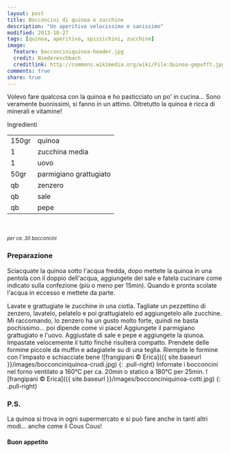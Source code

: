 ```yaml
---
layout: post
title: Bocconcini di quinoa e zucchine
description: "Un aperitivo velocissimo e sanissimo"
modified: 2013-10-27
tags: [quinoa, aperitivo, spizzichini, zucchine]
image:
  feature: bocconciniquinoa-header.jpg
  credit: Niedereschbach
  creditlink: http://commons.wikimedia.org/wiki/File:Quinoa-gepufft.jpg
comments: true
share: true
---
```


Volevo fare qualcosa con la quinoa e ho pasticciato un po' in cucina... Sono veramente buonissimi, si fanno in un attimo. Oltretutto la quinoa è ricca di minerali e vitamine!


<div class="ingredients">
	<div class="ingredients-title">Ingredienti</div>
	<table>
		<tbody>
			<tr>
				<td>150gr</td>
				<td>quinoa</td>
			</tr>
			<tr>
				<td>1</td>
				<td>zucchina media</td>
			</tr>
			<tr>
				<td>1</td>
				<td>uovo</td>
			</tr>
			<tr>
				<td>50gr</td>
				<td>parmigiano grattugiato</td>
			</tr>
			<tr>
				<td>qb</td>
				<td>zenzero</td>
			</tr>
			<tr>
				<td>qb</td>
				<td>sale</td>
			</tr>
			<tr>
				<td>qb</td>
				<td>pepe</td>
			</tr>
		</tbody>
	</table>
	<br></br>
	<i class="pull-right" style="font-size: 80%;">per ca. 30 bocconcini</i>
</div>


<h3>
	<font color="grey">
		<i class="icon-cogs"></i>
	</font> Preparazione
</h3>

Sciacquate la quinoa sotto l'acqua fredda, dopo mettete la quinoa in una pentola con il doppio dell'acqua, aggiungete del sale e fatela cucinare come indicato sulla confezione (più o meno per 15min). Quando è pronta scolate l'acqua in eccesso e mettete da parte.

Lavate e grattugiate le zucchine in una ciotla. Tagliate un pezzettino di zenzero, lavatelo, pelatelo e poi grattugiatelo ed aggiungetelo alle zucchine. Mi raccomando, lo zenzero ha un gusto molto forte, quindi ne basta pochissimo... poi dipende come vi piace! Aggiungete il parmigiano grattugiato e l'uovo. Aggiustate di sale e pepe e aggiungete la qiunoa. Impastate velocemente il tutto finché risulterà compatto. Prendete delle formine piccole da muffin e adagiatele su di una teglia. Riempite le formine con l'impasto e schiacciate bene
![frangipani © Erica]({{ site.baseurl }}/images/bocconciniquinoa-crudi.jpg)
{: .pull-right}
Infornate i bocconcini nel forno ventilato a 160°C per ca. 20min o statico a 180°C per 25min.
![frangipani © Erica]({{ site.baseurl }}/images/bocconciniquinoa-cotti.jpg)
{: .pull-right}


<h3>
	<font color="#FFCC00">
		<i class="icon-lightbulb"></i>
	</font> P.S.
</h3>


La quinoa si trova in ogni supermercato e si può fare anche in tanti altri modi... anche come il Cous Cous!

<h4>Buon appetito
	<font color="red">
		<i class="icon-smile"></i>
	</font>
</h4>
